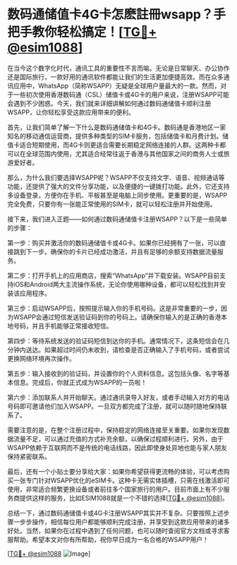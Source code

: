 # 数码通储值卡4G卡怎麽註冊wsapp？手把手教你轻松搞定！[[TG💪+ @esim1088](https://t.me/s/esim1088)]

在当今这个数字化时代，通讯工具的重要性不言而喻。无论是日常聊天、办公协作还是国际旅行，一款好用的通讯软件都能让我们的生活更加便捷高效。而在众多通讯应用中，WhatsApp（简称WSAPP）无疑是全球用户量最大的一款。然而，对于一些初次使用香港数码通（CSL）储值卡或4G卡的用户来说，注册WSAPP可能会遇到不少困惑。今天，我们就来详细讲解如何通过数码通储值卡顺利注册WSAPP，让你轻松享受这款应用带来的便利。

首先，让我们简单了解一下什么是数码通储值卡和4G卡。数码通是香港地区一家知名的移动通信运营商，提供多种类型的SIM卡服务，包括储值卡和月费计划。储值卡适合短期使用，而4G卡则更适合需要长期稳定网络连接的人群。这两种卡都可以在全球范围内使用，尤其适合经常往返于香港与其他国家之间的商务人士或旅游爱好者。

那么，为什么我们要选择WSAPP呢？WSAPP不仅支持文字、语音、视频通话等功能，还提供了强大的文件分享功能，以及便捷的一键拨打功能。此外，它还支持多设备登录，方便你在手机、平板甚至是电脑上同步使用。更重要的是，WSAPP完全免费，只要你有一张能正常使用的SIM卡，就可以轻松注册并开始使用。

接下来，我们进入正题——如何通过数码通储值卡注册WSAPP？以下是一些简单的步骤：

第一步：购买并激活你的数码通储值卡或4G卡。如果你已经拥有了一张，可以直接跳到下一步。确保你的卡片已经成功激活，并且有足够的余额支持数据流量服务。

第二步：打开手机上的应用商店，搜索“WhatsApp”并下载安装。WSAPP目前支持iOS和Android两大主流操作系统，无论你使用哪种设备，都可以轻松找到并安装该应用程序。

第三步：启动WSAPP后，按照提示输入你的手机号码。这是非常重要的一步，因为WSAPP会通过短信发送验证码到你的号码上。请确保你输入的是正确的香港本地号码，并且手机能够正常接收短信。

第四步：等待系统发送的验证码短信到达你的手机。通常情况下，这条短信会在几分钟内送达。如果超过时间仍未收到，请检查是否正确输入了手机号码，或者尝试更换网络环境再次操作。

第五步：输入接收到的验证码，并设置你的个人资料信息。这包括头像、名字等基本信息。完成后，你就正式成为WSAPP的一员啦！

第六步：添加联系人并开始聊天。通过通讯录导入好友，或者手动输入对方的电话号码即可邀请他们加入WSAPP。一旦双方都完成了注册，就可以随时随地保持联系了。

需要注意的是，在整个注册过程中，保持稳定的网络连接至关重要。如果你发现数据流量不足，可以通过充值的方式补充余额，以确保过程顺利进行。另外，由于WSAPP依赖于互联网而不是传统的电话线路，因此即使身处异地也能与家人朋友保持紧密联系。

最后，还有一个小贴士要分享给大家：如果你希望获得更流畅的体验，可以考虑购买一张专门针对WSAPP优化的eSIM卡。这种卡无需实体插槽，只需在线激活即可使用，非常适合频繁更换设备或者前往多个国家旅行的用户。目前市面上有不少服务商提供这样的服务，比如ESIM1088就是一个不错的选择[[TG💪+ @esim1088](https://t.me/s/esim1088)]。

总结一下，通过数码通储值卡或4G卡注册WSAPP其实并不复杂。只要按照上述步骤一步步操作，相信每位用户都能够顺利完成注册，并享受到这款应用带来的诸多好处。当然，如果你在过程中遇到了任何问题，也可以随时查阅官方文档或寻求客服帮助。希望本文对你有所帮助，祝你早日成为一名合格的WSAPP用户！

[[TG💪+ @esim1088](https://t.me/s/esim1088) ![Image](https://i.postimg.cc/4NQfJmqS/Snipaste-2025-05-13-00-14-12.png)]